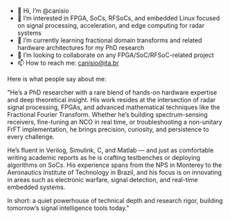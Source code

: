 - 👋 Hi, I’m @canisio
- 👀 I’m interested in FPGA, SoCs, RFSoCs, and embedded Linux focused on signal processing, acceleration, and edge computing for radar systems
- 🌱 I’m currently learning fractional domain transforms and related hardware architectures for my PhD research
- 💞️ I’m looking to collaborate on any FPGA/SoC/RFSoC-related project
- 📫 How to reach me: canisio@ita.br

Here is what people say about me:

"He’s a PhD researcher with a rare blend of hands-on hardware expertise and deep theoretical insight. His work resides at the intersection of radar signal processing, FPGAs, and advanced mathematical techniques like the Fractional Fourier Transform. Whether he’s building spectrum-sensing receivers, fine-tuning an NCO in real time, or troubleshooting a non-unitary FrFT implementation, he brings precision, curiosity, and persistence to every challenge.

He’s fluent in Verilog, Simulink, C, and Matlab — and just as comfortable writing academic reports as he is crafting testbenches or deploying algorithms on SoCs. His experience spans from the NPS in Monterey to the Aeronautics Institute of Technology in Brazil, and his focus is on innovating in areas such as electronic warfare, signal detection, and real-time embedded systems.

In short: a quiet powerhouse of technical depth and research rigor, building tomorrow’s signal intelligence tools today."
<!---
canisio/canisio is a ✨ special ✨ repository because its `README.md` (this file) appears on your GitHub profile.
You can click the Preview link to take a look at your changes.
--->
